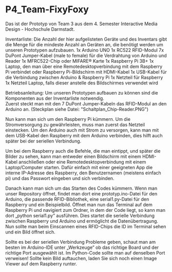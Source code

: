 # P4_Team-FixyFoxy

Das ist der Prototyp von Team 3 aus dem 4. Semester Interactive Media Design - Hochschule Darmstadt. 

Inventarliste:
Die Anzahl der hier aufgelisteten Geräte und des Inventars gibt die Menge für die mindeste Anzahl an Geräten an, die benötigt werden um unseren Prototypen aufzubauen.
1x Arduino UNO
1x RC522 RFID-Modul
7x DuPont Jumper-Kabel (male to female) für die Verdrahtung von Arduino und Reader
1x MFRC522-Chip oder MIFARE® Karte
1x Raspberry Pi 3B+
1x Laptop, den man über eine Remotedesktopverbindung mit dem Raspberry Pi verbindet oder Raspberry Pi-Bildschirm mit HDMI-Kabel
1x USB-Kabel für die Verbindung zwischen Arduino & Raspberry Pi
1x Netzteil für Raspberry
1x Netzteil Laptop, falls dieser anstelle des Bildschirmes verwendet wird


Betriebsanleitung: 
Um unseren Prototypen aufbauen zu können sind die Komponenten aus der Inventarliste notwendig.   
Zuerst steckt man mit den 7 DuPont Jumper-Kabeln das RFID-Modul an den Arduino an. (Steckplan siehe Datei: "Schaltplan_Chip-Reader.PNG")

Nun kann man sich um den Raspberry Pi kümmern. Um die Stromversorgung zu gewährleisten, muss man zuerst das Netzteil einstecken. Um den Arduino auch mit Strom zu versorgen, kann man mit dem USB-Kabel den Raspberry mit dem Arduino verbinden, dies hilft auch später bei der seriellen Verbindung.  

Um bei dem Raspberry auch die Befehle, die man eintippt, und später die Bilder zu sehen, kann man entweder einen Bildschirm mit einem HDMI-Kabel anschließen oder eine Remotedesktopverbindung mit einem Laptop/Computer starten. Dafür einfach mit einer geeigneten App die interne IP-Adresse des Raspberry, den Benutzernamen (meistens einfach pi) und das Passwort eingeben und sich verbinden.  

Danach kann man sich um das Starten des Codes kümmern. Wenn man unser Repository öffnet, findet man dort eine prototyp.ino-Datei für den Arduino, die passende RFID-Bibliothek, eine serial1.py-Datei für den Raspberry und ein Beispielbild. Öffnet man nun das Terminal auf dem Raspberry Pi und navigiert zum Ordner, in dem der Code liegt, so kann man dort „python serial1.py” ausführen.  Dies startet die serielle Verbindung zwischen Raspberry und Arduino und ermöglicht die Datenübertragung. Nun sollte man beim Einscannen eines RFID-Chips die ID im Terminal sehen und ein Bild öffnet sich.  

Sollte es bei der seriellen Verbindung Probleme geben, schaut man am besten im Arduino-IDE unter „Werkzeuge” ob das richtige Board und der richtige Port ausgewählt ist. Im Python-Code sollte man auf denselben Port verweisen! 
Sollte kein Bild auftauchen, laden Sie sich noch einen Image Viewer auf dem Raspberry runter. 

